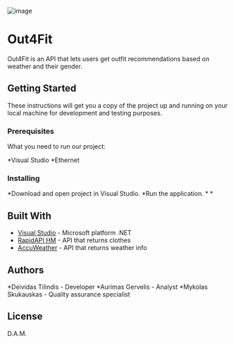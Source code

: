 
![image](https://venturebeat.com/wp-content/uploads/2019/11/visual-studio-logo.jpeg?fit=578%2C289&strip=all)
# Out4Fit

Out4Fit is an API that lets users get outfit recommendations based on weather and their gender.

## Getting Started

These instructions will get you a copy of the project up and running on your local machine for development and testing purposes.

### Prerequisites

What you need to run our project:

*Visual Studio
*Ethernet

### Installing

*Download and open project in Visual Studio.
*Run the application.
*
*

## Built With

* [Visual Studio](https://visualstudio.microsoft.com/en/downloads/) - Microsoft platform .NET
* [RapidAPI HM](https://rapidapi.com/apidojo/api/hm-hennes-mauritz/) - API that returns clothes
* [AccuWeather](https://developer.accuweather.com/) - API that returns weather info
 

## Authors

*Deividas Tilindis - Developer
*Aurimas Gervelis - Analyst
*Mykolas Skukauskas - Quality assurance specialist

## License

D.A.M.



